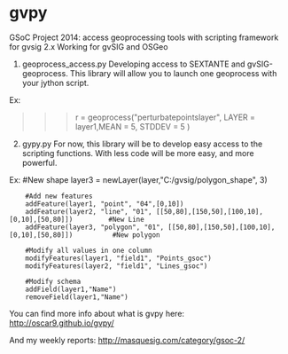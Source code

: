 gvpy
====

GSoC Project 2014: access geoprocessing tools with scripting framework for gvsig 2.x
Working for gvSIG and OSGeo

1. geoprocess_access.py
Developing access to SEXTANTE and gvSIG-geoprocess. This library will allow you to launch one geoprocess with your jython script.

Ex: 
>>> r = geoprocess("perturbatepointslayer", LAYER = layer1,MEAN = 5, STDDEV = 5 ) 

2. gypy.py
For now, this library will be to develop easy access to the scripting functions. With less code will be more easy, and more powerful.

Ex:
        #New shape
        layer3 = newLayer(layer,"C:/gvsig/polygon_shape", 3) 

        #Add new features 
        addFeature(layer1, "point", "04",[0,10]) 
        addFeature(layer2, "line", "01", [[50,80],[150,50],[100,10],[0,10],[50,80]])         #New Line 
        addFeature(layer3, "polygon", "01", [[50,80],[150,50],[100,10],[0,10],[50,80]])          #New polygon  

        #Modify all values in one column 
        modifyFeatures(layer1, "field1", "Points_gsoc") 
        modifyFeatures(layer2, "field1", "Lines_gsoc") 

        #Modify schema 
        addField(layer1,"Name") 
        removeField(layer1,"Name") 

You can find more info about what is gvpy here: http://oscar9.github.io/gvpy/

And my weekly reports: http://masquesig.com/category/gsoc-2/
